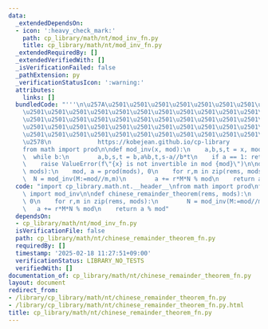```yaml
---
data:
  _extendedDependsOn:
  - icon: ':heavy_check_mark:'
    path: cp_library/math/nt/mod_inv_fn.py
    title: cp_library/math/nt/mod_inv_fn.py
  _extendedRequiredBy: []
  _extendedVerifiedWith: []
  _isVerificationFailed: false
  _pathExtension: py
  _verificationStatusIcon: ':warning:'
  attributes:
    links: []
  bundledCode: "'''\n\u257A\u2501\u2501\u2501\u2501\u2501\u2501\u2501\u2501\u2501\u2501\
    \u2501\u2501\u2501\u2501\u2501\u2501\u2501\u2501\u2501\u2501\u2501\u2501\u2501\
    \u2501\u2501\u2501\u2501\u2501\u2501\u2501\u2501\u2501\u2501\u2501\u2501\u2501\
    \u2501\u2501\u2501\u2501\u2501\u2501\u2501\u2501\u2501\u2501\u2501\u2501\u2501\
    \u2501\u2501\u2501\u2501\u2501\u2501\u2501\u2501\u2501\u2501\u2501\u2501\u2501\
    \u2578\n             https://kobejean.github.io/cp-library               \n'''\n\
    from math import prod\n\ndef mod_inv(x, mod):\n    a,b,s,t = x, mod, 1, 0\n  \
    \  while b:\n        a,b,s,t = b,a%b,t,s-a//b*t\n    if a == 1: return s % mod\n\
    \    raise ValueError(f\"{x} is not invertible in mod {mod}\")\n\ndef chinese_remainder_theorem(rems,\
    \ mods):\n    mod, a = prod(mods), 0\n    for r,m in zip(rems, mods):\n      \
    \  N = mod_inv(M:=mod//m,m)\n        a += r*M*N % mod\n    return a % mod\n"
  code: "import cp_library.math.nt.__header__\nfrom math import prod\nfrom cp_library.math.nt.mod_inv_fn\
    \ import mod_inv\n\ndef chinese_remainder_theorem(rems, mods):\n    mod, a = prod(mods),\
    \ 0\n    for r,m in zip(rems, mods):\n        N = mod_inv(M:=mod//m,m)\n     \
    \   a += r*M*N % mod\n    return a % mod"
  dependsOn:
  - cp_library/math/nt/mod_inv_fn.py
  isVerificationFile: false
  path: cp_library/math/nt/chinese_remainder_theorem_fn.py
  requiredBy: []
  timestamp: '2025-02-18 11:27:51+09:00'
  verificationStatus: LIBRARY_NO_TESTS
  verifiedWith: []
documentation_of: cp_library/math/nt/chinese_remainder_theorem_fn.py
layout: document
redirect_from:
- /library/cp_library/math/nt/chinese_remainder_theorem_fn.py
- /library/cp_library/math/nt/chinese_remainder_theorem_fn.py.html
title: cp_library/math/nt/chinese_remainder_theorem_fn.py
---
```

